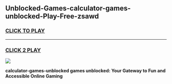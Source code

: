 
## Unblocked-Games-calculator-games-unblocked-Play-Free-zsawd
<h3>
<a href="https://premium76.site?title=calculator-games-unblocked&ref=18A1">CLICK TO PLAY</a></h3>
<hr>

<h3>
<a href="https://premium76.site?title=calculator-games-unblocked&ref=18A1">CLICK 2 PLAY</a>
  
</h3>

<a href="https://premium76.site?title=calculator-games-unblocked&ref=18A1"><img src="https://clearcache.store/games.png"></a>


**calculator-games-unblocked games unblocked: Your Gateway to Fun and Accessible Online Gaming**
